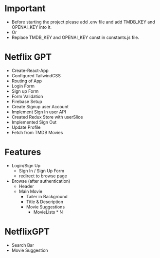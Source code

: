 # Important

- Before starting the project please add .env file and add TMDB_KEY and OPENAI_KEY into it.
- Or
- Replace TMDB_KEY and OPENAI_KEY const in constants.js file.

# Netflix GPT

- Create-React-App
- Configured TailwindCSS
- Routing of App
- Login Form
- Sign up Form
- Form Validation
- Firebase Setup
- Create Signup user Account
- Implement Sign In user API
- Created Redux Store with userSlice
- Implemented Sign Out
- Update Profile
- Fetch from TMDB Movies

# Features

- Login/Sign Up
  - Sign In / Sign Up Form
  - redirect to browse page
- Browse (after authentication)
  - Header
  - Main Movie
    - Tailer in Background
    - Title & Description
    - Movie Suggestions
      - MovieLists * N

# NetflixGPT
  - Search Bar
  - Movie Suggestion